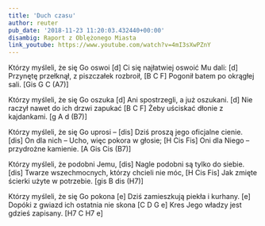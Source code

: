 ```yaml
---
title: 'Duch czasu'
author: reuter
pub_date: '2018-11-23 11:20:03.432440+00:00'
disambig: Raport z Oblężonego Miasta
link_youtube: https://www.youtube.com/watch?v=4mI3sXwPZnY
---
```


Którzy myśleli, że się Go oswoi [d]
Ci się najłatwiej oswoić Mu dali: [d]
Przynętę przełknął, z piszczałek rozbroił, [B C F]
Pogonił batem po okrągłej sali. [Gis G C (A7)]

Którzy myśleli, że się Go oszuka [d]
Ani spostrzegli, a już oszukani. [d]
Nie raczył nawet do ich drzwi zapukać [B C F]
Żeby uściskać dłonie z kajdankami. [g A d (B7)]

Którzy myśleli, że się Go uprosi – [dis]
Dziś proszą jego oficjalne cienie. [dis]
On dla nich – Ucho, więc pokora w głosie; [H Cis Fis]
Oni dla Niego – przydrożne kamienie. [A Gis Cis (B7)]

Którzy myśleli, że podobni Jemu, [dis]
Nagle podobni są tylko do siebie. [dis]
Twarze wszechmocnych, którzy chcieli nie móc, [H Cis Fis]
Jak zmięte ścierki użyte w potrzebie. [gis B dis (H7)]

Którzy myśleli, że się Go pokona [e]
Dziś zamieszkują piekła i kurhany. [e]
Dopóki z gwiazd ich ostatnia nie skona [C D G e]
Kres Jego władzy jest gdzieś zapisany. [H7 C H7 e]